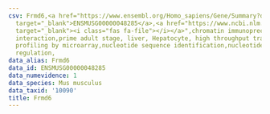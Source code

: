 ```yaml
---
csv: Frmd6,<a href="https://www.ensembl.org/Homo_sapiens/Gene/Summary?db=core;g=ENSMUSG00000048285"
  target="_blank">ENSMUSG00000048285</a>,<a href="https://www.ncbi.nlm.nih.gov/pubmed/23834426"
  target="_blank"><i class="fas fa-file"></i></a>",chromatin immunoprecipitation assay,direct
  interaction,prime adult stage, liver, Hepatocyte, high throughput transcription
  profiling by microarray,nucleotide sequence identification,nucleotide sequence identification,transcriptional
  regulation,
data_alias: Frmd6
data_id: ENSMUSG00000048285
data_numevidence: 1
data_species: Mus musculus
data_taxid: '10090'
title: Frmd6
---
```

